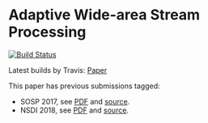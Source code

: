 # Adaptive Wide-area Stream Processing

[![Build Status][travis]](https://travis-ci.com/nebgnahz/awstream-paper)

Latest builds by Travis: [Paper](https://nebgnahz.github.io/awstream-paper/awstream.pdf)

This paper has previous submissions tagged:

- SOSP 2017, see [PDF][sosp-pdf] and [source][sosp-tag].
- NSDI 2018, see [PDF][nsdi-pdf] and [source][nsdi-tag].

<!-- links -->
[sosp-tag]: https://github.com/nebgnahz/awstream-paper/tree/sosp17
[sosp-pdf]: https://github.com/nebgnahz/awstream-paper/blob/pdfs/sosp17.pdf
[nsdi-tag]: https://github.com/nebgnahz/awstream-paper/tree/nsdi18
[nsdi-pdf]: https://github.com/nebgnahz/awstream-paper/blob/pdfs/nsdi18.pdf
[travis]: https://travis-ci.com/nebgnahz/awstream-paper.svg?token=FtzQss73KSBwcHhSsrGQ&branch=master
